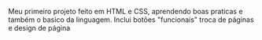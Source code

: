 Meu primeiro projeto feito em HTML e CSS, aprendendo boas praticas e também o basico da linguagem. Inclui botões "funcionais" troca de páginas e design de página

